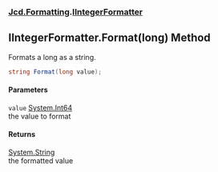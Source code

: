 ### [Jcd.Formatting](Jcd_Formatting.md 'Jcd.Formatting').[IIntegerFormatter](Jcd_Formatting_IIntegerFormatter.md 'Jcd.Formatting.IIntegerFormatter')
## IIntegerFormatter.Format(long) Method
Formats a long as a string.  
```csharp
string Format(long value);
```
#### Parameters
<a name='Jcd_Formatting_IIntegerFormatter_Format(long)_value'></a>
`value` [System.Int64](https://docs.microsoft.com/en-us/dotnet/api/System.Int64 'System.Int64')  
the value to format
  
#### Returns
[System.String](https://docs.microsoft.com/en-us/dotnet/api/System.String 'System.String')  
the formatted value
